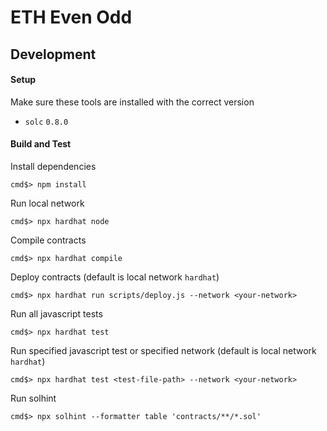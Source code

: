# ETH Even Odd
## Development

#### Setup

Make sure these tools are installed with the correct version

- `solc` `0.8.0`

#### Build and Test
Install dependencies
```console
cmd$> npm install
```

Run local network
```console
cmd$> npx hardhat node
```

Compile contracts
```console
cmd$> npx hardhat compile
```

Deploy contracts (default is local network `hardhat`)
```console
cmd$> npx hardhat run scripts/deploy.js --network <your-network>
```

Run all javascript tests
```console
cmd$> npx hardhat test
```

Run specified javascript test or specified network (default is local network `hardhat`)
```console
cmd$> npx hardhat test <test-file-path> --network <your-network>
```

Run solhint
```console
cmd$> npx solhint --formatter table 'contracts/**/*.sol'
```

